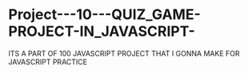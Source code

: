 # Project---10---QUIZ_GAME-PROJECT-IN_JAVASCRIPT-
ITS A PART OF 100 JAVASCRIPT PROJECT THAT I GONNA MAKE FOR JAVASCRIPT PRACTICE
